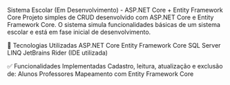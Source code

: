 Sistema Escolar (Em Desenvolvimento) - ASP.NET Core + Entity Framework Core
Projeto simples de CRUD desenvolvido com ASP.NET Core e Entity Framework Core. O sistema simula funcionalidades básicas de um sistema escolar e está em fase inicial de desenvolvimento.

🔧 Tecnologias Utilizadas
ASP.NET Core
Entity Framework Core
SQL Server
LINQ
JetBrains Rider (IDE utilizada)

✅ Funcionalidades Implementadas
Cadastro, leitura, atualização e exclusão de:
Alunos
Professores
Mapeamento com Entity Framework Core 
